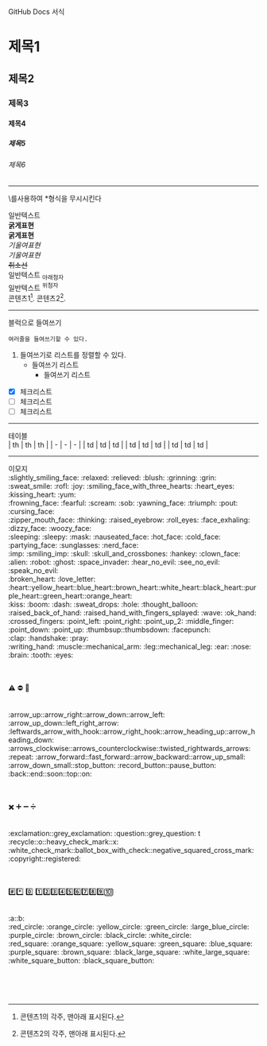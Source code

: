 GitHub Docs 서식

# 제목1
## 제목2
### 제목3
#### 제목4
##### 제목5
###### 제목6

<hr>

\\를사용하여 \*형식을 무시시킨다
<!-- 주석, 코드숨기기 -->
일반텍스트<br>
**굵게표현** <br>
__굵게표현__  <br>
*기울여표현*  <br>
_기울여표현_   <br>
~~취소선~~  <br>
일반텍스트 <sub>아래첨자</sub>  <br>
일반텍스트 <sup>위첨자</sup> <br>
콘텐츠1[^1].
콘텐츠2[^2].
[^1]: 콘텐츠1의 각주, 맨아래 표시된다.
[^2]: 콘텐츠2의 각주, 맨아래 표시된다.

<hr>

블럭으로 들여쓰기
```
여러줄을 들여쓰기할 수 있다.
```
1.   들여쓰기로 리스트를 정렬할 수 있다.
     - 들여쓰기 리스트
       - 들여쓰기 리스트
       
- [x] 체크리스트
- [ ] 체크리스트
- [ ] 체크리스트       
<hr>

테이블 <br>
| th | th | th |
| - | - | - |
| td | td | td |
| td | td | td |
| td | td | td |

<hr>
이모지<br>
:slightly_smiling_face:	
:relaxed:
:relieved:
:blush:
:grinning:
:grin:
:sweat_smile:
:rofl:
:joy:
:smiling_face_with_three_hearts:
:heart_eyes:
:kissing_heart:
:yum:

<br>
:frowning_face:
:fearful:
:scream:
:sob:
:yawning_face:
:triumph:
:pout:
:cursing_face:


<br>
:zipper_mouth_face:
:thinking:
:raised_eyebrow:	
:roll_eyes:
:face_exhaling:
:dizzy_face:
:woozy_face:


<br>
:sleeping:
:sleepy:
:mask:
:nauseated_face:
:hot_face:
:cold_face:
:partying_face:
:sunglasses:
:nerd_face:

<br>
:imp:
:smiling_imp:
:skull:
:skull_and_crossbones:
:hankey:
:clown_face:
:alien:
:robot:
:ghost:
:space_invader:
:hear_no_evil: :see_no_evil:	:speak_no_evil:

<br>
:broken_heart:
:love_letter:
:heart::yellow_heart::blue_heart::brown_heart::white_heart::black_heart::purple_heart::green_heart::orange_heart:

<br>
:kiss:
:boom:
:dash:
:sweat_drops:
:hole:
:thought_balloon:

<br>
:raised_back_of_hand:	
:raised_hand_with_fingers_splayed:
:wave:
:ok_hand:
:crossed_fingers:
:point_left:
:point_right:
:point_up_2:
:middle_finger:
:point_down:
:point_up:
:thumbsup::thumbsdown:
:facepunch:

<br>
:clap:
:handshake:
:pray:

<br>
:writing_hand:
:muscle::mechanical_arm:
:leg::mechanical_leg:
:ear:
:nose:
:brain:
:tooth:
:eyes:

<br><br>
:warning:
:no_entry:
:no_entry_sign:

<br>
:arrow_up::arrow_right::arrow_down::arrow_left:
:arrow_up_down::left_right_arrow:
:leftwards_arrow_with_hook::arrow_right_hook::arrow_heading_up::arrow_heading_down:	:arrows_clockwise::arrows_counterclockwise::twisted_rightwards_arrows:	:repeat:
:arrow_forward::fast_forward::arrow_backward::arrow_up_small:	:arrow_down_small::stop_button: :record_button::pause_button:<br>
:back::end::soon::top::on:

<br><br>
:heavy_multiplication_x:
:heavy_plus_sign:
:heavy_minus_sign:
:heavy_division_sign:

<br>
:exclamation::grey_exclamation:	
:question::grey_question:	t

<br>
:recycle::o::heavy_check_mark::x:
:white_check_mark::ballot_box_with_check::negative_squared_cross_mark:	

<br>
:copyright::registered:

<br><br>
:hash::asterisk:
:zero:	:one::two::three::four::five::six::seven::eight::nine::keycap_ten:	

<br>
:a::b:

<br>
:red_circle:
:orange_circle:
:yellow_circle:
:green_circle:
:large_blue_circle:
:purple_circle:
:brown_circle:
:black_circle:
:white_circle:

<br>
:red_square:
:orange_square:	
:yellow_square:
:green_square:
:blue_square:
:purple_square:
:brown_square:
:black_large_square:
:white_large_square:

<br>
:white_square_button:
:black_square_button:

<br><br><br>
